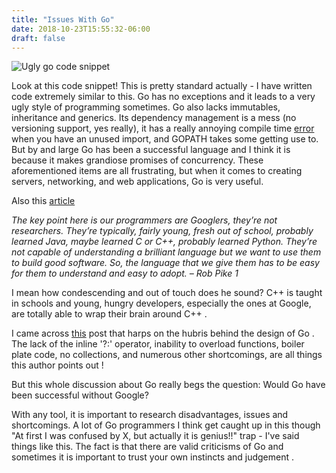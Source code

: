 ```yaml
---
title: "Issues With Go"
date: 2018-10-23T15:55:32-06:00
draft: false
---
```


![Ugly go code snippet](/imgs/a.png)

Look at this code snippet! This is pretty standard actually - I have written code extremely similar to this. Go has no exceptions and it leads to a very ugly style of programming sometimes.
Go also lacks immutables, inheritance and generics. Its dependency management is a mess (no versioning support, yes really), it has a really annoying compile time [error](https://corte.si/posts/code/go/go-rant.html) when you have an unused import, and GOPATH takes some getting use to. But by and large Go has been a successful language and I think it is because it makes grandiose promises of concurrency. These aforementioned items are all frustrating, but when it comes to creating servers, networking, and web applications, Go is very useful.

Also this [article](http://nomad.uk.net/articles/why-gos-design-is-a-disservice-to-intelligent-programmers.html)


*The key point here is our programmers are Googlers, they’re not researchers. They’re typically, fairly young, fresh out of school, probably learned Java, maybe learned C or C++, probably learned Python. They’re not capable of understanding a brilliant language but we want to use them to build good software. So, the language that we give them has to be easy for them to understand and easy to adopt. – Rob Pike 1*

I mean how condescending and out of touch does he sound? C++ is taught in schools and young, hungry developers, especially the ones at Google, are totally able to wrap their brain around C++ .

I came across [this](http://tmikov.blogspot.com/2015/02/you-dont-like-googles-go-because-you.html) post that harps on the hubris behind the design of Go . The lack of the inline '?:' operator, inability to overload functions, boiler plate code, no collections, and numerous other shortcomings, are all things this author points out !


But this whole discussion about Go really begs the question: Would Go have been successful without Google?


With any tool, it is important to research disadvantages, issues and shortcomings. A lot of Go programmers I think get caught up in this though "At first I was confused by X, but actually it is genius!!" trap - I've said things like this. The fact is that there are valid criticisms of Go and sometimes it is important to trust your own instincts and judgement .
